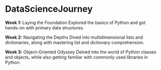 # DataScienceJourney

**Week 1:** Laying the Foundation
Explored the basics of Python and got hands-on with primary data structures.

**Week 2:** Navigating the Depths
Dived into multidimensional lists and dictionaries, along with mastering list and dictionary comprehension.

**Week 3:** Object-Oriented Odyssey
Delved into the world of Python classes and objects, while also getting familiar with commonly used libraries in Python.
